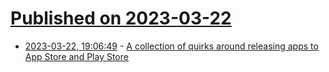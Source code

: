 # [Published on 2023-03-22](index.md)

* [2023-03-22, 19:06:49](https://lobste.rs/s/lzknu2/collection_quirks_around_releasing_apps) - [A collection of quirks around releasing apps to App Store and Play Store](https://github.com/tramlinehq/store-quirks)
